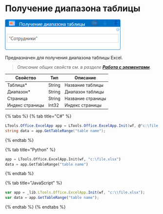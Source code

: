 # Получение диапазона таблицы

![](<../../../.gitbook/assets/Получение диапазона таблицы.png>)

Предназначен для получения диапазона таблицы Excel.

> *Описание общих свойств см. в разделе [**Работа с элементами**](https://docs.primo-rpa.ru/primo-rpa/primo-studio/process/elements)*.

| Свойство        | Тип    | Описание               |
| --------------- | ------ | ---------------------- |
| Таблица\*       | String | Название таблицы       |
| Диапазон\*      | String | Диапазон таблицы       |
| Страница        | String | Название страницы      |
| Индекс страницы | Int32  | Индекс страницы        |

{% tabs %}
{% tab title="C#" %}
```csharp
LTools.Office.ExcelApp app = LTools.Office.ExcelApp.Init(wf, @"c:\file.xlsx");
string data = app.GetTableRange("table name");
```
{% endtab %}

{% tab title="Python" %}
```python
app = LTools.Office.ExcelApp.Init(wf, "c:\file.xlsx")
data = app.GetTableRange("table name")
```
{% endtab %}

{% tab title="JavaScript" %}
```javascript
var app = _lib.LTools.Office.ExcelApp.Init(wf, "c:\\file.xlsx");
var data = app.GetTableRange("table name");
```
{% endtab %}
{% endtabs %}

